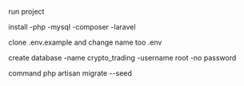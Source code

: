 run project

install
-php
-mysql
-composer
-laravel

clone .env.example and
change name too .env

create database
-name crypto_trading
-username root
-no password

command
php artisan migrate --seed
